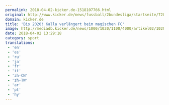 ```yaml
---
permalink: 2018-04-02-kicker.de-1518107766.html
original: http://www.kicker.de/news/fussball/2bundesliga/startseite/720694/artikel_bis-2020-kalla-verlaengert-beim-magischen-fc.html#omrss
domain: kicker.de
title: 'Bis 2020! Kalla verlängert beim magischen FC'
image: http://mediadb.kicker.de/news/1000/1020/1100/4000/artikel02/1020703/800x600_MpETL4VPJD_zoom71_crop_560x280_560x280+1+4.jpeg
date: 2018-04-02 13:29:18
category: sport
translations: 
 - 'en'
 - 'es'
 - 'ru'
 - 'ja'
 - 'fr'
 - 'it'
 - 'zh-CN'
 - 'zh-TW'
 - 'ar'
 - 'pt'
 - 'hy'
---
```



